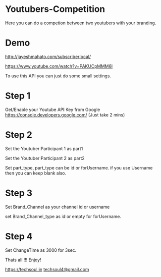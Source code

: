 # Youtubers-Competition
Here you can do a competion between two youtubers with your branding.

# Demo 
http://jayeshmahato.com/subscriberlocal/

https://www.youtube.com/watch?v=PAKUCpMMM6I



To use this API you can just do some small settings.

	

# Step 1
	
  Get/Enable your Youtube API Key from Google https://console.developers.google.com/ (Just take 2 mins)
  
  # Step 2
  
  Set the Youtuber Participant 1 as part1
  
  Set the Youtuber Participant 2 as part2
  
  Set part_type, part_type can be id or forUsername.  if you use Username then you can keep blank also.
  

  # Step 3
  
  Set Brand_Channel as your channel id or username
  
  set Brand_Channel_type as id or empty for forUsername.
  

  # Step 4
  
   Set ChangeTime as 3000 for 3sec.
   
   
   
   
   Thats all !!! Enjoy!
   
   
   https://techsoul.in
  techsoul4@gmail.com
